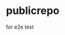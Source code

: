# publicrepo
for e2e test








































































































































































































































































































































































































































































































































































































































































































































































































































































































































































































































































































































































































































































































































































































































































































































































































































































































































































































































































































































































































































































































































































































































































































































































































































































































































































































































































































































































































































































































































































































































































































































































































































































































































































































































































































































































































































































































































































































































































































































































































































































































































